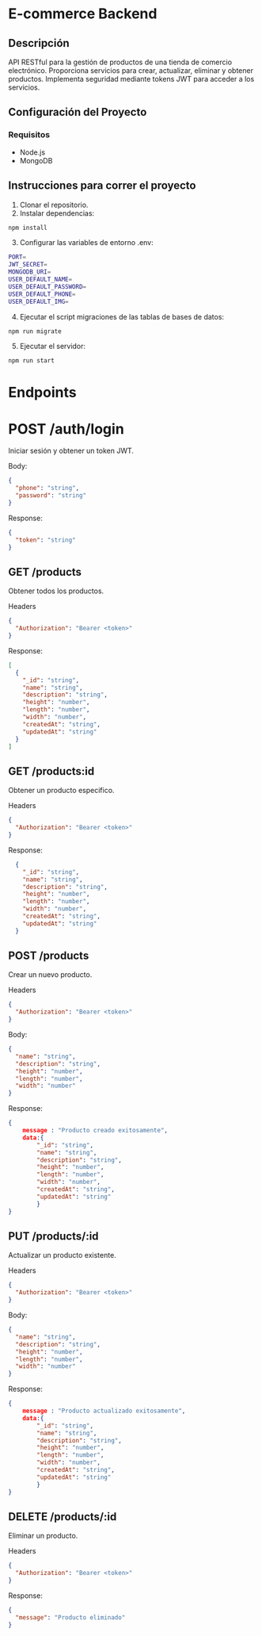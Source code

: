# E-commerce Backend

## Descripción
API RESTful para la gestión de productos de una tienda de comercio electrónico. Proporciona servicios para crear, actualizar, eliminar y obtener productos. Implementa seguridad mediante tokens JWT para acceder a los servicios.

## Configuración del Proyecto

### Requisitos
- Node.js
- MongoDB

## Instrucciones para correr el proyecto

1. Clonar el repositorio.
2. Instalar dependencias:
```bash 
npm install
```
3. Configurar las variables de entorno .env:
```bash
PORT=
JWT_SECRET=
MONGODB_URI=
USER_DEFAULT_NAME=
USER_DEFAULT_PASSWORD=
USER_DEFAULT_PHONE=
USER_DEFAULT_IMG=
```
4. Ejecutar el script migraciones de las tablas de bases de datos:
```bash 
npm run migrate
```
5. Ejecutar el servidor:
```bash 
npm run start
```

# Endpoints

# POST /auth/login
Iniciar sesión y obtener un token JWT.

Body:
```json
{
  "phone": "string",
  "password": "string"
}
 ```
Response:
```json
{
  "token": "string"
}
 ```

## GET /products
Obtener todos los productos.

Headers
```json
{
  "Authorization": "Bearer <token>"
}
 ```
Response:
```json
[
  {
    "_id": "string",
    "name": "string",
    "description": "string",
    "height": "number",
    "length": "number",
    "width": "number",
    "createdAt": "string",
    "updatedAt": "string"
  }
]
 ```

## GET /products:id
Obtener un producto especifico.

Headers
```json
{
  "Authorization": "Bearer <token>"
}
 ```
Response:
```json
  {
    "_id": "string",
    "name": "string",
    "description": "string",
    "height": "number",
    "length": "number",
    "width": "number",
    "createdAt": "string",
    "updatedAt": "string"
  }
 ```

## POST /products
Crear un nuevo producto.

Headers
```json
{
  "Authorization": "Bearer <token>"
}
```
Body:
```json
{
  "name": "string",
  "description": "string",
  "height": "number",
  "length": "number",
  "width": "number"
}
```

Response:
```json
{
    message : "Producto creado exitosamente",
    data:{
        "_id": "string",
        "name": "string",
        "description": "string",
        "height": "number",
        "length": "number",
        "width": "number",
        "createdAt": "string",
        "updatedAt": "string"
        }
}
```

## PUT /products/:id
Actualizar un producto existente.

Headers
```json
{
  "Authorization": "Bearer <token>"
}
```
Body:
```json
{
  "name": "string",
  "description": "string",
  "height": "number",
  "length": "number",
  "width": "number"
}
```

Response:
```json
{
    message : "Producto actualizado exitosamente",
    data:{
        "_id": "string",
        "name": "string",
        "description": "string",
        "height": "number",
        "length": "number",
        "width": "number",
        "createdAt": "string",
        "updatedAt": "string"
        }
}
```

## DELETE /products/:id
 Eliminar un producto.

Headers
```json
{
  "Authorization": "Bearer <token>"
}
```

Response:
```json
{
  "message": "Producto eliminado"
}
```

